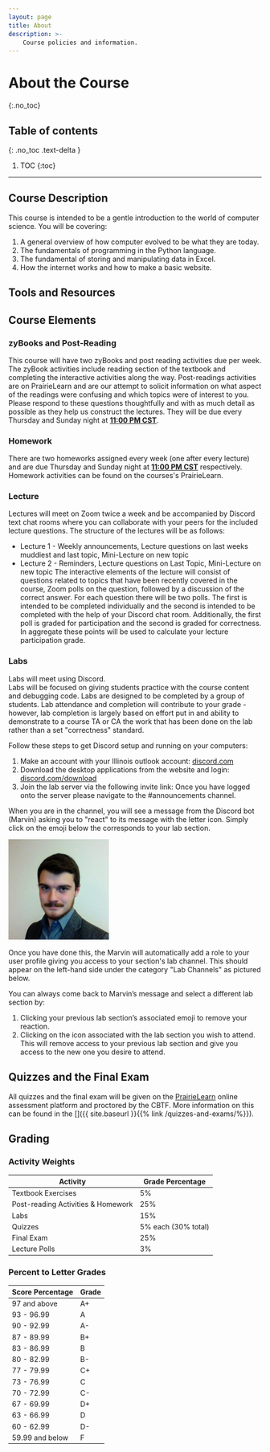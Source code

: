 ```yaml
---
layout: page
title: About
description: >-
    Course policies and information.
---
```


# About the Course
{:.no_toc}

## Table of contents
{: .no_toc .text-delta }

1. TOC
{:toc}

---

## Course Description
This course is intended to be a gentle introduction to the world of 
computer science. You will be covering:
1. A general overview of how computer evolved to be what they are today.
2. The fundamentals of programming in the Python language.
3. The fundamental of storing and manipulating data in Excel.
4. How the internet works and how to make a basic website.



## Tools and Resources

## Course Elements

### zyBooks and Post-Reading

This course will have two zyBooks and post reading activities due per week.
The zyBook activities include reading section of the textbook and completing the interactive activities along the way. 
Post-readings activities are on PrairieLearn and are our attempt to solicit information on what aspect of the readings were confusing and which topics were of interest to you.
Please respond to these questions thoughtfully and with as much detail as possible as they help us construct the lectures.
They will be due every Thursday and Sunday night at <b><u>11:00 PM CST</u></b>.

### Homework

There are two homeworks assigned every week (one after every lecture) and are due Thursday and Sunday night at <b><u>11:00 PM CST</u></b> respectively. 
Homework activities can be found on the courses's PrairieLearn.
 
### Lecture

Lectures will meet on Zoom twice a week and be accompanied by Discord text chat rooms where you can collaborate with your peers for the included lecture questions.
The structure of the lectures will be as follows:
* Lecture 1 - Weekly announcements, Lecture questions on last weeks muddiest and last topic, Mini-Lecture on new topic
* Lecture 2 - Reminders, Lecture questions on Last Topic, Mini-Lecture on new topic
The interactive elements of the lecture will consist of questions related to topics that have been recently covered in the course, Zoom polls on the question, followed by a discussion of the correct answer.
For each question there will be two polls.
The first is intended to be completed individually and the second is intended to be completed with the help of your Discord chat room.
Additionally, the first poll is graded for participation and the second is graded for correctness.
In aggregate these points will be used to calculate your lecture participation grade.

### Labs

Labs will meet using Discord.  
Labs will be focused on giving students practice with the course content and debugging code.  Labs are designed to be completed by a group of students. 
Lab attendance and completion will contribute to your grade - however, lab completion is largely based on effort put in and ability to demonstrate to a course TA or CA the work that has been done on the lab rather than a set "correctness" standard.

Follow these steps to get Discord setup and running on your computers:
1. Make an account with your Illinois outlook account: [discord.com](https://discord.com)
2. Download the desktop applications from the website and login: [discord.com/download](https://discord.com/download)
3. Join the lab server via the following invite link: []()
Once you have logged onto the server please navigate to the #announcements channel.

When you are in the channel, you will see a message from the Discord bot (Marvin) asking you to "react" to its message with the letter icon.
Simply click on the emoji below the corresponds to your lab section.

![Marvin's Message](./assets/images/david.png)

Once you have done this, the Marvin will automatically add a role to your user profile giving you access to your section's lab channel. 
This should appear on the left-hand side under the category "Lab Channels" as pictured below.

You can always come back to Marvin’s message and select a different lab section by:
1. Clicking your previous lab section’s associated emoji to remove your reaction.
2. Clicking on the icon associated with the lab section you wish to attend.
This will remove access to your previous lab section and give you access to the new one you desire to attend. 


## Quizzes and the Final Exam

All quizzes and the final exam will be given on the [PrairieLearn](https://www.prairielearn.org/) online assessment platform and proctored by the CBTF. 
More information on this can be found in the []({{ site.baseurl }}{{% link /quizzes-and-exams/%}}).

## Grading

### Activity Weights

| Activity                             | Grade Percentage                   |
| ------------------------------------ | ---------------------------------- |
| Textbook Exercises                   | 5%                                 |
| Post-reading Activities & Homework   | 25%                                |
| Labs                                 | 15%                                |
| Quizzes                              | 5% each (30% total)                |
| Final Exam                           | 25%                                |
| Lecture Polls                        | 3%                                 |

### Percent to Letter Grades

|  Score Percentage  |  Grade  |
| ------------------ | ------- |
|  97 and above      |  A+     |
|  93 - 96.99        |  A      |
|  90 - 92.99        |  A-     |
|  87 - 89.99        |  B+     |
|  83 - 86.99        |  B      |
|  80 - 82.99        |  B-     |
|  77 - 79.99        |  C+     |
|  73 - 76.99        |  C      |
|  70 - 72.99        |  C-     |
|  67 - 69.99        |  D+     |
|  63 - 66.99        |  D      |
|  60 - 62.99        |  D-     |
|  59.99 and below   |  F      |

